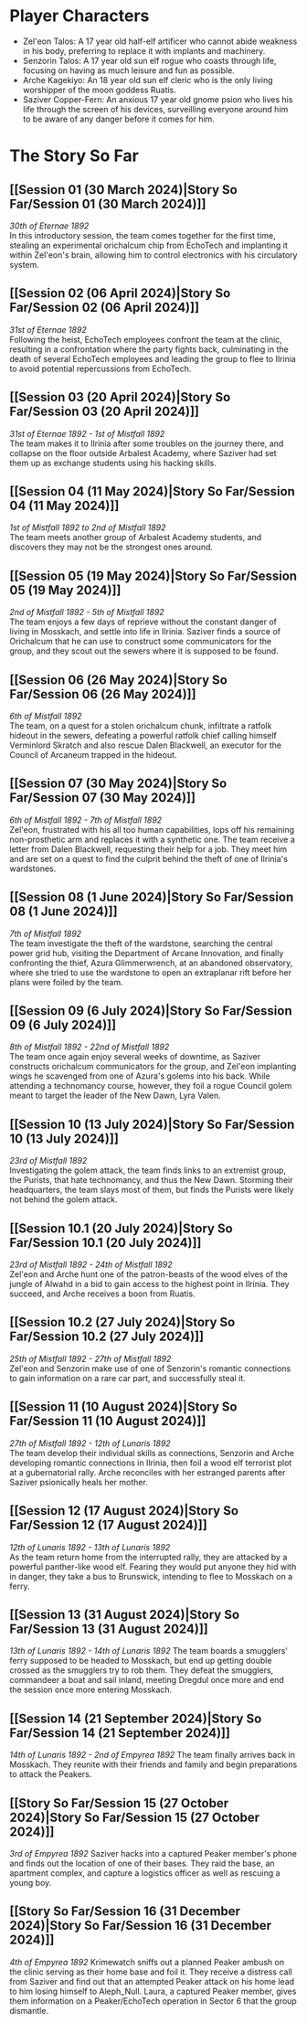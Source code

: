 # Player Characters
- Zel'eon Talos: A 17 year old half-elf artificer who cannot abide weakness in his body, preferring to replace it with implants and machinery.
- Senzorin Talos: A 17 year old sun elf rogue who coasts through life, focusing on having as much leisure and fun as possible.
- Arche Kagekiyo: An 18 year old sun elf cleric who is the only living worshipper of the moon goddess Ruatis.
- Saziver Copper-Fern: An anxious 17 year old gnome psion who lives his life through the screen of his devices, surveilling everyone around him to be aware of any danger before it comes for him.
# The Story So Far
## [[Session 01 (30 March 2024)|Story So Far/Session 01 (30 March 2024)]]
*30th of Eternae 1892*  
In this introductory session, the team comes together for the first time, stealing an experimental orichalcum chip from EchoTech and implanting it within Zel'eon's brain, allowing him to control electronics with his circulatory system.
## [[Session 02 (06 April 2024)|Story So Far/Session 02 (06 April 2024)]]
*31st of Eternae 1892*  
Following the heist, EchoTech employees confront the team at the clinic, resulting in a confrontation where the party fights back, culminating in the death of several EchoTech employees and leading the group to flee to Ilrinia to avoid potential repercussions from EchoTech.
## [[Session 03 (20 April 2024)|Story So Far/Session 03 (20 April 2024)]]
*31st of Eternae 1892 - 1st of Mistfall 1892*  
The team makes it to Ilrinia after some troubles on the journey there, and collapse on the floor outside Arbalest Academy, where Saziver had set them up as exchange students using his hacking skills.
## [[Session 04 (11 May 2024)|Story So Far/Session 04 (11 May 2024)]]
*1st of Mistfall 1892 to 2nd of Mistfall 1892*  
The team meets another group of Arbalest Academy students, and discovers they may not be the strongest ones around.
## [[Session 05 (19 May 2024)|Story So Far/Session 05 (19 May 2024)]]
*2nd of Mistfall 1892 - 5th of Mistfall 1892*  
The team enjoys a few days of reprieve without the constant danger of living in Mosskach, and settle into life in Ilrinia. Saziver finds a source of Orichalcum that he can use to construct some communicators for the group, and they scout out the sewers where it is supposed to be found.
## [[Session 06 (26 May 2024)|Story So Far/Session 06 (26 May 2024)]]
*6th of Mistfall 1892*  
The team, on a quest for a stolen orichalcum chunk, infiltrate a ratfolk hideout in the sewers, defeating a powerful ratfolk chief calling himself Verminlord Skratch and also rescue Dalen Blackwell, an executor for the Council of Arcaneum trapped in the hideout.
## [[Session 07 (30 May 2024)|Story So Far/Session 07 (30 May 2024)]]
*6th of Mistfall 1892 - 7th of Mistfall 1892*  
Zel'eon, frustrated with his all too human capabilities, lops off his remaining non-prosthetic arm and replaces it with a synthetic one. The team receive a letter from Dalen Blackwell, requesting their help for a job. They meet him and are set on a quest to find the culprit behind the theft of one of Ilrinia's wardstones.
## [[Session 08 (1 June 2024)|Story So Far/Session 08 (1 June 2024)]]
*7th of Mistfall 1892*  
The team investigate the theft of the wardstone, searching the central power grid hub, visiting the Department of Arcane Innovation, and finally confronting the thief, Azura Glimmerwrench, at an abandoned observatory, where she tried to use the wardstone to open an extraplanar rift before her plans were foiled by the team.
## [[Session 09 (6 July 2024)|Story So Far/Session 09 (6 July 2024)]]
*8th of Mistfall 1892 - 22nd of Mistfall 1892*  
The team once again enjoy several weeks of downtime, as Saziver constructs orichalcum communicators for the group, and Zel'eon implanting wings he scavenged from one of Azura's golems into his back. While attending a technomancy course, however, they foil a rogue Council golem meant to target the leader of the New Dawn, Lyra Valen.
## [[Session 10 (13 July 2024)|Story So Far/Session 10 (13 July 2024)]]
*23rd of Mistfall 1892*  
Investigating the golem attack, the team finds links to an extremist group, the Purists, that hate technomancy, and thus the New Dawn. Storming their headquarters, the team slays most of them, but finds the Purists were likely not behind the golem attack.
## [[Session 10.1 (20 July 2024)|Story So Far/Session 10.1 (20 July 2024)]]
*23rd of Mistfall 1892 - 24th of Mistfall 1892*  
Zel'eon and Arche hunt one of the patron-beasts of the wood elves of the jungle of Alwahd in a bid to gain access to the highest point in Ilrinia. They succeed, and Arche receives a boon from Ruatis.
## [[Session 10.2 (27 July 2024)|Story So Far/Session 10.2 (27 July 2024)]]
*25th of Mistfall 1892 - 27th of Mistfall 1892*  
Zel'eon and Senzorin make use of one of Senzorin's romantic connections to gain information on a rare car part, and successfully steal it.
## [[Session 11 (10 August 2024)|Story So Far/Session 11 (10 August 2024)]]
*27th of Mistfall 1892 - 12th of Lunaris 1892*  
The team develop their individual skills as connections, Senzorin and Arche developing romantic connections in Ilrinia, then foil a wood elf terrorist plot at a gubernatorial rally. Arche reconciles with her estranged parents after Saziver psionically heals her mother.
## [[Session 12 (17 August 2024)|Story So Far/Session 12 (17 August 2024)]]
*12th of Lunaris 1892 - 13th of Lunaris 1892*  
As the team return home from the interrupted rally, they are attacked by a powerful panther-like wood elf. Fearing they would put anyone they hid with in danger, they take a bus to Brunswick, intending to flee to Mosskach on a ferry.
## [[Session 13 (31 August 2024)|Story So Far/Session 13 (31 August 2024)]]
*13th of Lunaris 1892 - 14th of Lunaris 1892*
The team boards a smugglers' ferry supposed to be headed to Mosskach, but end up getting double crossed as the smugglers try to rob them. They defeat the smugglers, commandeer a boat and sail inland, meeting Dregdul once more and end the session once more entering Mosskach.
## [[Session 14 (21 September 2024)|Story So Far/Session 14 (21 September 2024)]]
*14th of Lunaris 1892 - 2nd of Empyrea 1892*
The team finally arrives back in Mosskach. They reunite with their friends and family and begin preparations to attack the Peakers.
## [[Story So Far/Session 15 (27 October 2024)|Story So Far/Session 15 (27 October 2024)]]
*3rd of Empyrea 1892*
Saziver hacks into a captured Peaker member's phone and finds out the location of one of their bases. They raid the base, an apartment complex, and capture a logistics officer as well as rescuing a young boy.
## [[Story So Far/Session 16 (31 December 2024)|Story So Far/Session 16 (31 December 2024)]]
*4th of Empyrea 1892*
Krimewatch sniffs out a planned Peaker ambush on the clinic serving as their home base and foil it. They receive a distress call from Saziver and find out that an attempted Peaker attack on his home lead to him losing himself to Aleph_Null. Laura, a captured Peaker member, gives them information on a Peaker/EchoTech operation in Sector 6 that the group dismantle.